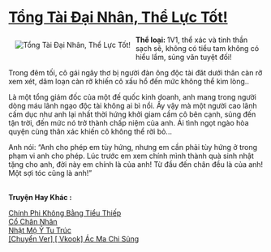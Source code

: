 <a href="https://utruyen.com/tong-tai-dai-nhan-the-luc-tot/17391/" title="Tổng Tài Đại Nhân, Thể Lực Tốt!"><h1>Tổng Tài Đại Nhân, Thể Lực Tốt!</h1></a><div style="display:table"><img align="right" style="float: left; padding: 10px;" src="https://utruyen.com/images/story/200x260/tong-tai-dai-nhan-the-luc-tot.jpg" alt="Tổng Tài Đại Nhân, Thể Lực Tốt!"><b>Thể loại: </b>1V1, thể xác và tinh thần sạch sẽ, không có tiểu tam không có hiểu lầm, sủng văn tuyệt đối!<p></p>Trong đêm tối, cô gái ngây thơ bị người đàn ông độc tài đăt dưới thân càn rỡ xem xét, dâm loạn càn rỡ khiến cô xấu hổ đến mức không thể kìm lòng..<p></p>Là một tổng giám đốc của một đế quốc kinh doanh, anh mang trong người dòng máu lãnh ngạo độc tài không ai bì nổi. Ấy vậy mà một người cao lãnh cấm dục như anh lại nhất thời hứng khởi giam cầm cô bên cạnh, sủng đến tận trời, đến mức nó trở thành chấp niệm của anh. Ái tình ngọt ngào hòa quyện cùng thân xác khiến cô không thể rời bỏ...<p></p>Anh nói: “Anh cho phép em tùy hứng, nhưng em cần phải tùy hứng ở trong phạm vi anh cho phép. Lúc trước em xem chính mình thành quà sinh nhật tặng cho anh, đời này em chính là của anh! Từ đầu đến chân đều là của anh! Một sợi tóc cũng là anh!”</div><p><br><b>Truyện Hay Khác :</b></p><a href="https://utruyen.com/chinh-phi-khong-bang-tieu-thiep/16892/" alt="Chính Phi Không Bằng Tiểu Thiếp">Chính Phi Không Bằng Tiểu Thiếp</a><br/><a href="https://github.com/quanluxury/truyenhot/tree/master/truyenhay/13555/" alt="Cổ Chân Nhân">Cổ Chân Nhân</a><br/><a href="https://github.com/quanluxury/ngontinhhot/tree/master/truyenhay/18680/" alt="Nhật Mộ Ỷ Tu Trúc">Nhật Mộ Ỷ Tu Trúc</a><br/><a href="https://dammyh.wordpress.com/2019/11/07/chuyen-ver-vkook-ac-ma-chi-sung/" alt="[Chuyển Ver] [ Vkook] Ác Ma Chi Sủng">[Chuyển Ver] [ Vkook] Ác Ma Chi Sủng</a><br/>